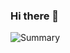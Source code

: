 ### Hi there 👋

![Summary](https://api.githubtrends.io/user/svg/steven-murray/repos?time_range=one_year&group=other&loc_metric=changed&theme=synthwaves)

<!--
**steven-murray/steven-murray** is a ✨ _special_ ✨ repository because its `README.md` (this file) appears on your GitHub profile.

Here are some ideas to get you started:

- 🔭 I’m currently working on ...
- 🌱 I’m currently learning ...
- 👯 I’m looking to collaborate on ...
- 🤔 I’m looking for help with ...
- 💬 Ask me about ...
- 📫 How to reach me: ...
- 😄 Pronouns: ...
- ⚡ Fun fact: ...
-->
